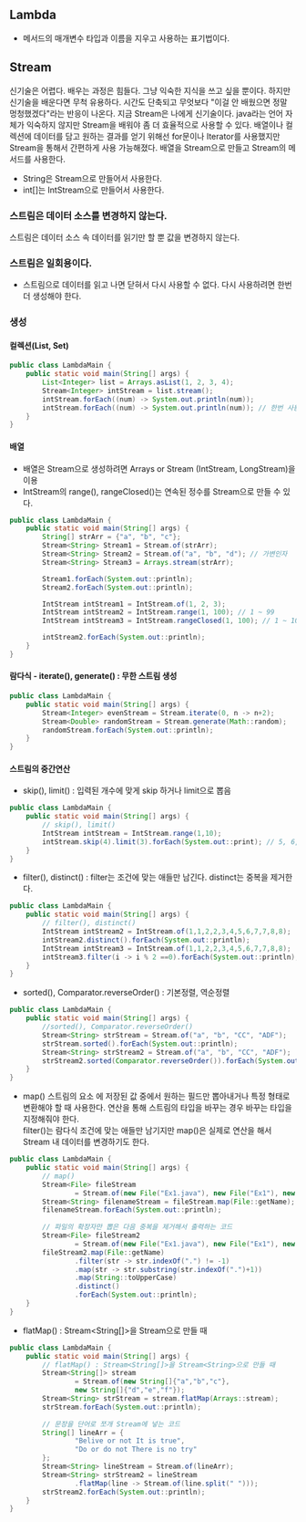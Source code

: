 ## Lambda
- 메서드의 매개변수 타입과 이름을 지우고 사용하는 표기법이다.

## Stream
신기술은 어렵다. 배우는 과정은 힘들다. 그냥 익숙한 지식을 쓰고 싶을 뿐이다. 하지만 신기술을 배운다면 무척 유용하다. 시간도 단축되고 무엇보다 "이걸 안 배웠으면 정말 멍청했겠다"라는 반응이 나온다. 지금 Stream은 나에게 신기술이다. java라는 언어 자체가 익숙하지 않지만 Stream을 배워야 좀 더 효율적으로 사용할 수 있다.
배열이나 컬렉션에 데이터를 담고 원하는 결과를 얻기 위해선 for문이나 Iterator를 사용했지만 Stream을 통해서 간편하게 사용 가능해졌다. 배열을 Stream으로 만들고 Stream의 메서드를 사용한다.
- String은 Stream<String>으로 만들어서 사용한다.
- int[]는 IntStream으로 만들어서 사용한다.

### 스트림은 데이터 소스를 변경하지 않는다.
스트림은 데이터 소스 속 데이터를 읽기만 할 뿐 값을 변경하지 않는다.

### 스트림은 일회용이다.
- 스트림으로 데이터를 읽고 나면 닫혀서 다시 사용할 수 없다. 다시 사용하려면 한번 더 생성해야 한다.

### 생성

#### 컬렉션(List, Set)

```java
public class LambdaMain {
    public static void main(String[] args) {
        List<Integer> list = Arrays.asList(1, 2, 3, 4);
        Stream<Integer> intStream = list.stream();
        intStream.forEach((num) -> System.out.println(num));
        intStream.forEach((num) -> System.out.println(num)); // 한번 사용 후 재사용 불가.
    }
}
```

#### 배열
- 배열은 Stream으로 생성하려면 Arrays or Stream (IntStream, LongStream)을 이용
- IntStream의 range(), rangeClosed()는 연속된 정수를 Stream으로 만들 수 있다.

```java
public class LambdaMain {
    public static void main(String[] args) {
        String[] strArr = {"a", "b", "c"};
        Stream<String> Stream1 = Stream.of(strArr);
        Stream<String> Stream2 = Stream.of("a", "b", "d"); // 가변인자
        Stream<String> Stream3 = Arrays.stream(strArr);

        Stream1.forEach(System.out::println);
        Stream2.forEach(System.out::println);

        IntStream intStream1 = IntStream.of(1, 2, 3);
        IntStream intStream2 = IntStream.range(1, 100); // 1 ~ 99
        IntStream intStream3 = IntStream.rangeClosed(1, 100); // 1 ~ 100

        intStream2.forEach(System.out::println);
    }
}
```

#### 람다식 - iterate(), generate() : 무한 스트림 생성

```java
public class LambdaMain {
    public static void main(String[] args) {
        Stream<Integer> evenStream = Stream.iterate(0, n -> n+2);
        Stream<Double> randomStream = Stream.generate(Math::random);
        randomStream.forEach(System.out::println);
    }
}
```

#### 스트림의 중간연산
- skip(), limit() : 입력된 개수에 맞게 skip 하거나 limit으로 뽑음

```java
public class LambdaMain {
    public static void main(String[] args) {
        // skip(), limit()
        IntStream intStream = IntStream.range(1,10);
        intStream.skip(4).limit(3).forEach(System.out::print); // 5, 6, 7
    }
}
```

- filter(), distinct() : filter는 조건에 맞는 애들만 남긴다. distinct는 중복을 제거한다.

```java
public class LambdaMain {
    public static void main(String[] args) {
        // filter(), distinct()
        IntStream intStream2 = IntStream.of(1,1,2,2,3,4,5,6,7,7,8,8);
        intStream2.distinct().forEach(System.out::println);
        IntStream intStream3 = IntStream.of(1,1,2,2,3,4,5,6,7,7,8,8);
        intStream3.filter(i -> i % 2 ==0).forEach(System.out::println);
    }
}
```

- sorted(), Comparator.reverseOrder() : 기본정렬, 역순정렬

```java
public class LambdaMain {
    public static void main(String[] args) {
        //sorted(), Comparator.reverseOrder()
        Stream<String> strStream = Stream.of("a", "b", "CC", "ADF");
        strStream.sorted().forEach(System.out::println);
        Stream<String> strStream2 = Stream.of("a", "b", "CC", "ADF");
        strStream2.sorted(Comparator.reverseOrder()).forEach(System.out::println);
    }
}

```

- map()
스트림의 요소 에 저장된 값 중에서 원하는 필드만 뽑아내거나 특정 형태로 변환해야 할 때 사용한다. 연산을 통해 스트림의 타입을 바꾸는 경우 바꾸는 타입을 지정해줘야 한다.<br>
filter()는 람다식 조건에 맞는 애들만 남기지만 map()은 실제로 연산을 해서 Stream 내 데이터를 변경하기도 한다.

```java
public class LambdaMain {
    public static void main(String[] args) {
        // map()
        Stream<File> fileStream
                = Stream.of(new File("Ex1.java"), new File("Ex1"), new File("Ex1.txt"), new File("Ex2.java"));
        Stream<String> filenameStream = fileStream.map(File::getName);
        filenameStream.forEach(System.out::println);
        
        // 파일의 확장자만 뽑은 다음 중복을 제거해서 출력하는 코드
        Stream<File> fileStream2
                = Stream.of(new File("Ex1.java"), new File("Ex1"), new File("Ex1.txt"), new File("Ex2.java"));
        fileStream2.map(File::getName)
                .filter(str -> str.indexOf(".") != -1)
                .map(str -> str.substring(str.indexOf(".")+1))
                .map(String::toUpperCase)
                .distinct()
                .forEach(System.out::println);
    }
}
```

- flatMap() : Stream<String[]>을 Stream<String>으로 만들 때

```java
public class LambdaMain {
    public static void main(String[] args) {
        // flatMap() : Stream<String[]>을 Stream<String>으로 만들 때
        Stream<String[]> stream
                = Stream.of(new String[]{"a","b","c"},
                new String[]{"d","e","f"});
        Stream<String> strStream = stream.flatMap(Arrays::stream);
        strStream.forEach(System.out::println);
        
        // 문장을 단어로 쪼개 Stream에 넣는 코드
        String[] lineArr = {
                "Belive or not It is true",
                "Do or do not There is no try"
        };
        Stream<String> lineStream = Stream.of(lineArr);
        Stream<String> strStream2 = lineStream
                .flatMap(line -> Stream.of(line.split(" ")));
        strStream2.forEach(System.out::println);
    }
}
```